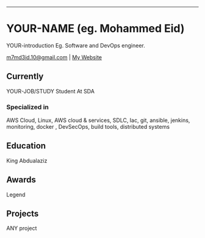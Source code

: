 ---
# YOUR-NAME (eg. Mohammed Eid)
YOUR-introduction
Eg. Software and DevOps engineer.

<div id="webaddress">
<a href="m7md3id.10@gmail.com">m7md3id.10@gmail.com</a>
| <a href="http://my-buckit123.s3-website-us-east-1.amazonaws.com/">My Website</a>
</div>


## Currently
YOUR-JOB/STUDY
Student At SDA

### Specialized in

AWS Cloud, Linux, AWS cloud & services, SDLC, Iac, git, ansible, jenkins, monitoring, docker , DevSecOps, build tools, distributed systems



## Education

King Abdualaziz



## Awards

Legend

## Projects

ANY project

<!-- ### Footer

Last updated: June 2022 -->

